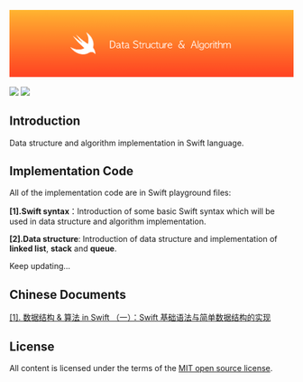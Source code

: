 ![](res/logo.png)


![](https://img.shields.io/badge/build-passing-brightgreen.svg)
![](https://img.shields.io/badge/Swift-%3E%3D4.0-FF7B2C.svg)


## Introduction

Data structure and algorithm implementation in Swift language.



## Implementation Code

All of the implementation code are  in Swift playground files:



**[1].Swift syntax**：Introduction of some basic Swift syntax which will be used in data structure and algorithm implementation.



**[2].Data structure**: Introduction of data structure and implementation of **linked list**, **stack** and **queue**.


Keep updating...



## Chinese Documents



[[1]. 数据结构 & 算法 in Swift （一）：Swift 基础语法与简单数据结构的实现](http://localhost:4000/2018/01/31/%E6%95%B0%E6%8D%AE%E7%BB%93%E6%9E%84%20&%20%E7%AE%97%E6%B3%95%20in%20Swift%20%EF%BC%88%E4%B8%80%EF%BC%89%EF%BC%9ASwift%20%E5%9F%BA%E7%A1%80%E8%AF%AD%E6%B3%95%E4%B8%8E%E7%AE%80%E5%8D%95%E6%95%B0%E6%8D%AE%E7%BB%93%E6%9E%84%E7%9A%84%E5%AE%9E%E7%8E%B0/)



## License

All content is licensed under the terms of the [MIT open source license](https://github.com/knightsj/data-structure-and-algorithm-in-Swift/blob/master/LICENSE).





